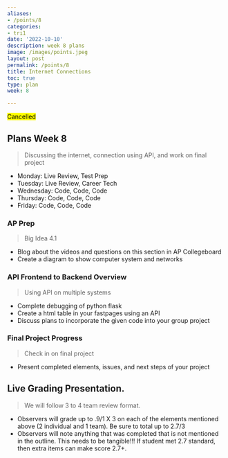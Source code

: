```yaml
---
aliases:
- /points/8
categories:
- tri1
date: '2022-10-10'
description: week 8 plans
image: /images/points.jpeg
layout: post
permalink: /points/8
title: Internet Connections
toc: true
type: plan
week: 8

---
```


<mark> Cancelled </mark>

## Plans Week 8
> Discussing the internet, connection using API, and work on final project
- Monday: Live Review, Test Prep
- Tuesday: Live Review, Career Tech
- Wednesday: Code, Code, Code
- Thursday: Code, Code, Code
- Friday: Code, Code, Code

### AP Prep
> Big Idea 4.1
- Blog about the videos and questions on this section in AP Collegeboard
- Create a diagram to show computer system and networks

### API Frontend to Backend Overview
> Using API on multiple systems 
- Complete debugging of python flask
- Create a html table in your fastpages using an API
- Discuss plans to incorporate the given code into your group project 

### Final Project Progress
> Check in on final project
- Present completed elements, issues, and next steps of your project

## Live Grading Presentation.  
> We will follow 3 to 4 team review format.   
- Observers will grade up to .9/1 X 3 on each of the elements mentioned above (2 individual and 1 team). Be sure to total up to 2.7/3
- Observers will note anything that was completed that is not mentioned in the outline.  This needs to be tangible!!!  If student met 2.7 standard, then extra items can make score 2.7+.